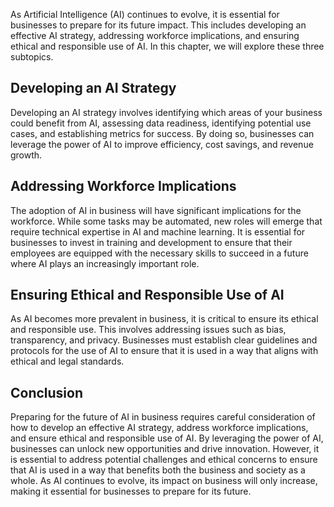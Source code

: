 
As Artificial Intelligence (AI) continues to evolve, it is essential for businesses to prepare for its future impact. This includes developing an effective AI strategy, addressing workforce implications, and ensuring ethical and responsible use of AI. In this chapter, we will explore these three subtopics.

Developing an AI Strategy
-------------------------

Developing an AI strategy involves identifying which areas of your business could benefit from AI, assessing data readiness, identifying potential use cases, and establishing metrics for success. By doing so, businesses can leverage the power of AI to improve efficiency, cost savings, and revenue growth.

Addressing Workforce Implications
---------------------------------

The adoption of AI in business will have significant implications for the workforce. While some tasks may be automated, new roles will emerge that require technical expertise in AI and machine learning. It is essential for businesses to invest in training and development to ensure that their employees are equipped with the necessary skills to succeed in a future where AI plays an increasingly important role.

Ensuring Ethical and Responsible Use of AI
------------------------------------------

As AI becomes more prevalent in business, it is critical to ensure its ethical and responsible use. This involves addressing issues such as bias, transparency, and privacy. Businesses must establish clear guidelines and protocols for the use of AI to ensure that it is used in a way that aligns with ethical and legal standards.

Conclusion
----------

Preparing for the future of AI in business requires careful consideration of how to develop an effective AI strategy, address workforce implications, and ensure ethical and responsible use of AI. By leveraging the power of AI, businesses can unlock new opportunities and drive innovation. However, it is essential to address potential challenges and ethical concerns to ensure that AI is used in a way that benefits both the business and society as a whole. As AI continues to evolve, its impact on business will only increase, making it essential for businesses to prepare for its future.
